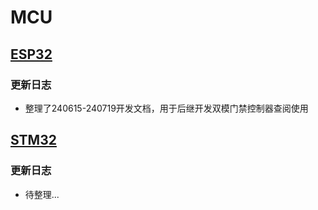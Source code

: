 # MCU

<!-- 搜索00-MCU路径下的项目结构，罗列文章在下面 -->

## [ESP32](ESP32/index.md)

### 更新日志

- 整理了240615-240719开发文档，用于后继开发双模门禁控制器查阅使用

## [STM32](STM32/00-STM32总述.md)

### 更新日志

- 待整理...